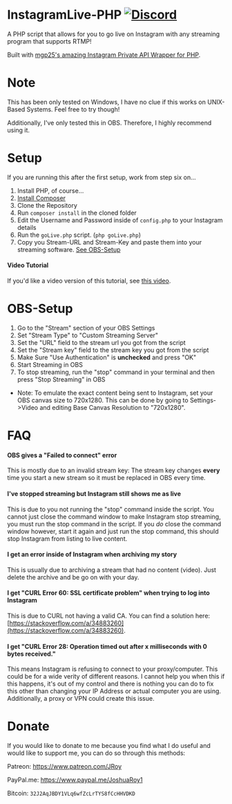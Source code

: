 # InstagramLive-PHP [![Discord](https://img.shields.io/discord/476526599232159780.svg?style=for-the-badge)](https://discord.gg/EpkKFt3)
A PHP script that allows for you to go live on Instagram with any streaming program that supports RTMP!

Built with [mgp25's amazing Instagram Private API Wrapper for PHP](https://github.com/mgp25/Instagram-API/).
# Note
This has been only tested on Windows, I have no clue if this works on UNIX-Based Systems. Feel free to try though!

Additionally, I've only tested this in OBS. Therefore, I highly recommend using it.

# Setup
If you are running this after the first setup, work from step six on...

1. Install PHP, of course...
2. [Install Composer](https://getcomposer.org/download/)
3. Clone the Repository
4. Run ```composer install``` in the cloned folder
5. Edit the Username and Password inside of `config.php` to your Instagram details
6. Run the `goLive.php` script. (`php goLive.php`)
7. Copy you Stream-URL and Stream-Key and paste them into your streaming software. [See OBS-Setup](https://github.com/JRoy/InstagramLive-PHP#obs-setup)
#### Video Tutorial
If you'd like a video version of this tutorial, see [this video](https://www.youtube.com/watch?v=mZfzFNZSuQc).
# OBS-Setup
1. Go to the "Stream" section of your OBS Settings 
2. Set "Stream Type" to "Custom Streaming Server"
3. Set the "URL" field to the stream url you got from the script
4. Set the "Stream key" field to the stream key you got from the script
5. Make Sure "Use Authentication" is **unchecked** and press "OK"
6. Start Streaming in OBS
7. To stop streaming, run the "stop" command in your terminal and then press "Stop Streaming" in OBS
* Note: To emulate the exact content being sent to Instagram, set your OBS canvas size to 720x1280. This can be done by going to Settings->Video and editing Base Canvas Resolution to "720x1280".
# FAQ
#### OBS gives a "Failed to connect" error
This is mostly due to an invalid stream key: The stream key changes **every** time you start a new stream so it must be replaced in OBS every time.
#### I've stopped streaming but Instagram still shows me as live
This is due to you not running the "stop" command inside the script. You cannot just close the command window to make Instagram stop streaming, you must run the stop command in the script. If you *do* close the command window however, start it again and just run the stop command, this should stop Instagram from listing to live content.
#### I get an error inside of Instagram when archiving my story
This is usually due to archiving a stream that had no content (video). Just delete the archive and be go on with your day.
#### I get "CURL Error 60: SSL certificate problem" when trying to log into Instagram
This is due to CURL not having a valid CA. You can find a solution here: [https://stackoverflow.com/a/34883260](https://stackoverflow.com/a/34883260).
#### I get "CURL Error 28: Operation timed out after x milliseconds with 0 bytes received."
This means Instagram is refusing to connect to your proxy/computer. This could be for a wide verity of different reasons. I cannot help you when this if this happens, it's out of my control and there is nothing you can do to fix this other than changing your IP Address or actual computer you are using. Additionally, a proxy or VPN could create this issue.
# Donate
If you would like to donate to me because you find what I do useful and would like to support me, you can do so through this methods:

Patreon: https://www.patreon.com/JRoy

PayPal.me: https://www.paypal.me/JoshuaRoy1

Bitcoin: `32J2AqJBDY1VLq6wfZcLrTYS8fCcHHVDKD`

